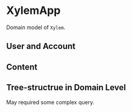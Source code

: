 # XylemApp

Domain model of `Xylem`.

## User and Account

## Content

## Tree-structrue in Domain Level

May required some complex query.
